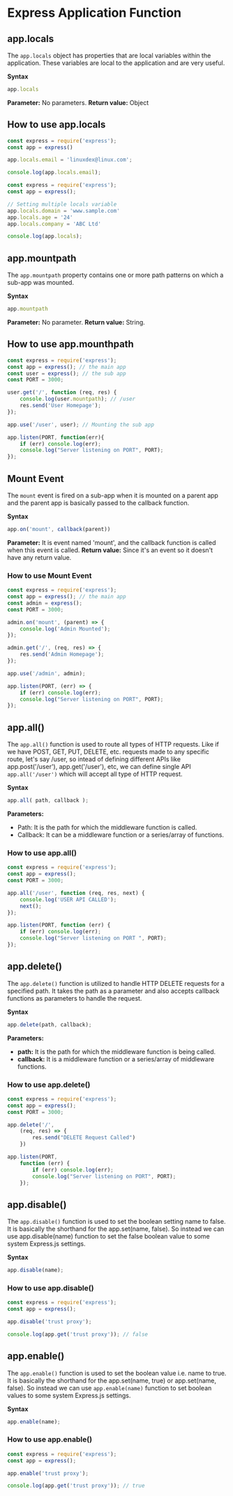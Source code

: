 # Express Application Function

## app.locals 

The `app.locals` object has properties that are local variables within the application. These variables are local to the application and are very useful.

**Syntax**
```js
app.locals
```

**Parameter:** No parameters.
**Return value:** Object

## How to use app.locals

```js
const express = require('express');
const app = express()

app.locals.email = 'linuxdex@linux.com';

console.log(app.locals.email);
```

```js
const express = require('express');
const app = express();

// Setting multiple locals variable
app.locals.domain = 'www.sample.com' 
app.locals.age = '24' 
app.locals.company = 'ABC Ltd' 

console.log(app.locals);
```

## app.mountpath

The `app.mountpath` property contains one or more path patterns on which a sub-app was mounted. 

**Syntax**

```js
app.mountpath
```

**Parameter:** No parameter.
**Return value:** String.

## How to use app.mounthpath

```js
const express = require('express');
const app = express(); // the main app
const user = express(); // the sub app
const PORT = 3000;

user.get('/', function (req, res) {
	console.log(user.mountpath); // /user
	res.send('User Homepage');
});

app.use('/user', user); // Mounting the sub app

app.listen(PORT, function(err){
	if (err) console.log(err);
	console.log("Server listening on PORT", PORT);
});
```

## Mount Event

The `mount` event is fired on a sub-app when it is mounted on a parent app and the parent app is basically passed to the callback function.

**Syntax**

```js
app.on('mount', callback(parent))
```

**Parameter:** It is event named 'mount', and the callback function is called when this event is called.
**Return value:** Since it's an event so it doesn't have any return value.

### How to use Mount Event

```js
const express = require('express');
const app = express(); // the main app
const admin = express();
const PORT = 3000;

admin.on('mount', (parent) => {
    console.log('Admin Mounted');
});

admin.get('/', (req, res) => {
    res.send('Admin Homepage');
});

app.use('/admin', admin);

app.listen(PORT, (err) => {
    if (err) console.log(err);
    console.log("Server listening on PORT", PORT);
});
```

## app.all()

The `app.all()` function is used to route all types of HTTP requests. Like if we have POST, GET, PUT, DELETE, etc. requests made to any specific route, let's say /user, so intead of defining different APIs like app.post('/user'), app.get('/user'), etc, we can define single API `app.all('/user')` which will accept all type of HTTP request.

**Syntax**

```js
app.all( path, callback );
```

**Parameters:**
- Path: It is the path for which the middleware function is called.
- Callback: It can be a middleware function or a series/array of functions.

### How to use app.all()

```js
const express = require('express');
const app = express();
const PORT = 3000;

app.all('/user', function (req, res, next) {
    console.log('USER API CALLED');
    next();
});

app.listen(PORT, function (err) {
    if (err) console.log(err);
    console.log("Server listening on PORT ", PORT);
});
```

## app.delete()

The `app.delete()` function is utilized to handle HTTP DELETE requests for a specified path. It takes the path as a parameter and also accepts callback functions as parameters to handle the request.

**Syntax**

```js
app.delete(path, callback);
```

**Parameters:**
- **path:** It is the path for which the middleware function is being called.
- **callback:** It is a middleware function or a series/array of middleware functions. 

### How to use app.delete() 

```js
const express = require('express');
const app = express();
const PORT = 3000;

app.delete('/',
    (req, res) => {
        res.send("DELETE Request Called")
    })

app.listen(PORT,
    function (err) {
        if (err) console.log(err);
        console.log("Server listening on PORT", PORT);
    });
```

## app.disable()

The `app.disable()` function is used to set the boolean setting name to false. It is basically the shorthand for the app.set(name, false). So instead we can use app.disable(name) function to set the false boolean value to some system Express.js settings. 

**Syntax**

```js
app.disable(name);
```

### How to use app.disable()

```js
const express = require('express');
const app = express();

app.disable('trust proxy');

console.log(app.get('trust proxy')); // false
```

## app.enable()

The `app.enable()` function is used to set the boolean value i.e. name to true. It is basically the shorthand for the app.set(name, true) or app.set(name, false). So instead we can use `app.enable(name)` function to set boolean values to some system Express.js settings.

**Syntax**

```js
app.enable(name);
```

### How to use app.enable()

```js
const express = require('express');
const app = express();

app.enable('trust proxy');

console.log(app.get('trust proxy')); // true
```
